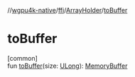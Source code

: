 //[wgpu4k-native](../../../index.md)/[ffi](../index.md)/[ArrayHolder](index.md)/[toBuffer](to-buffer.md)

# toBuffer

[common]\
fun [toBuffer](to-buffer.md)(size: [ULong](https://kotlinlang.org/api/core/kotlin-stdlib/kotlin/-u-long/index.html)): [MemoryBuffer](../-memory-buffer/index.md)